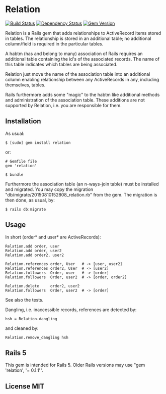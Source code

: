 # Relation
[![Build Status](http://img.shields.io/travis/matique/relation.svg)](https://travis-ci.org/matique/relation)
[![Dependency Status](http://img.shields.io/gemnasium/matique/relation.svg)](https://gemnasium.com/matique/relation)
[![Gem Version](http://img.shields.io/gem/v/relation.svg)](https://rubygems.org/gems/relation)

Relation is a Rails gem that adds relationships to
ActiveRecord items stored in tables.
The relationship is stored in an additional table;
no additional column/field is required in the particular tables.

A habtm (has and belong to many) association of Rails requires an
additional table containing the id's of the associated records.
The name of this table indicates which tables are being associated.

Relation just move the name of the association table into an additional
column enabling relationship between any ActiveRecords in any,
including themselves, tables.

Rails furthermore adds some "magic" to the habtm like additional methods
and administration of the association table.
These additions are not supported by Relation,
i.e. you are responsible for them.

## Installation

As usual:

    $ [sudo] gem install relation

or:

    # Gemfile file
    gem 'relation'

    $ bundle

Furthermore the association table (an n-ways-join table) must be
installed and migrated.
You may copy the migration "db/migrate/20150810152808_relation.rb"
from the gem.
The migration is then done, as usual, by:

    $ rails db:migrate

## Usage

In short (order* and user* are ActiveRecords):

    Relation.add order, user
    Relation.add order, user2
    Relation.add order2, user2

    Relation.references order, User   # -> [user, user2]
    Relation.references order2, User  # -> [user2]
    Relation.followers  Order, user   # -> [order]
    Relation.followers  Order, user2  # -> [order, order2]

    Relation.delete     order2, user2
    Relation.followers  Order, user2  # -> [order]

See also the tests.

Dangling, i.e. inaccessible records, references are detected by:

    hsh = Relation.dangling

and cleaned by:

    Relation.remove_dangling hsh

Rails 5
-------

This gem is intended for Rails 5.
Older Rails versions may use "gem 'relation', '= 0.1.1'".

License MIT
-----------
